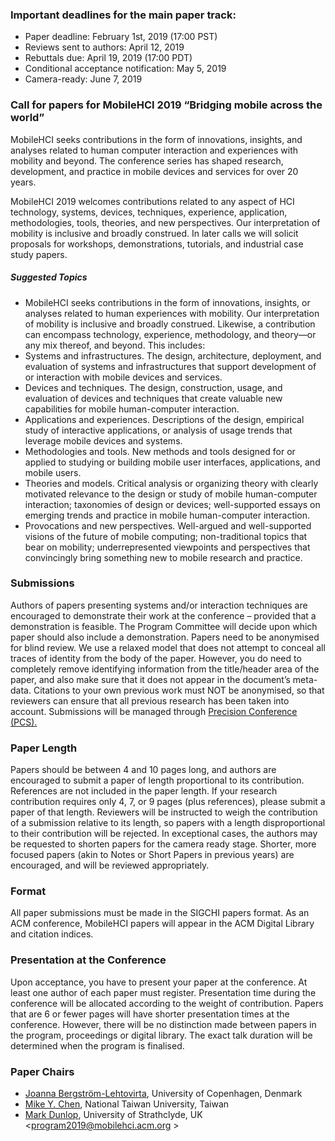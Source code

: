 ### Important deadlines for the main paper track:
- Paper deadline: February 1st, 2019 (17:00 PST)
- Reviews sent to authors: April 12, 2019
- Rebuttals due: April 19, 2019 (17:00 PDT)
- Conditional acceptance notification: May 5, 2019
- Camera-ready:  June 7, 2019
### Call for papers for MobileHCI 2019 “Bridging mobile across the world” 
MobileHCI seeks contributions in the form of innovations, insights, and analyses related to human computer interaction and experiences with mobility and beyond. The conference series has shaped research, development, and practice in mobile devices and services for over 20 years.

MobileHCI 2019 welcomes contributions related to any aspect of HCI technology, systems, devices, techniques, experience, application, methodologies, tools, theories, and new perspectives. Our interpretation of mobility is inclusive and broadly construed. In later calls we will solicit proposals for workshops, demonstrations, tutorials, and industrial case study papers.
##### Suggested Topics
- MobileHCI seeks contributions in the form of innovations, insights, or analyses related to human experiences with mobility. Our interpretation of mobility is inclusive and broadly construed. Likewise, a contribution can encompass technology, experience, methodology, and theory—or any mix thereof, and beyond. This includes:
- Systems and infrastructures. The design, architecture, deployment, and evaluation of systems and infrastructures that support development of or interaction with mobile devices and services.
- Devices and techniques. The design, construction, usage, and evaluation of devices and techniques that create valuable new capabilities for mobile human-computer interaction.
- Applications and experiences. Descriptions of the design, empirical study of interactive applications, or analysis of usage trends that leverage mobile devices and systems.
- Methodologies and tools. New methods and tools designed for or applied to studying or building mobile user interfaces, applications, and mobile users.
- Theories and models. Critical analysis or organizing theory with clearly motivated relevance to the design or study of mobile human-computer interaction; taxonomies of design or devices; well-supported essays on emerging trends and practice in mobile human-computer interaction.
- Provocations and new perspectives. Well-argued and well-supported visions of the future of mobile computing; non-traditional topics that bear on mobility; underrepresented viewpoints and perspectives that convincingly bring something new to mobile research and practice.
### Submissions
Authors of papers presenting systems and/or interaction techniques are encouraged to demonstrate their work at the conference – provided that a demonstration is feasible. The Program Committee will decide upon which paper should also include a demonstration. Papers need to be anonymised for blind review. We use a relaxed model that does not attempt to conceal all traces of identity from the body of the paper. However, you do need to completely remove identifying information from the title/header area of the paper, and also make sure that it does not appear in the document’s meta-data. Citations to your own previous work must NOT be anonymised, so that reviewers can ensure that all previous research has been taken into account. Submissions will be managed through [Precision Conference (PCS).](https://new.precisionconference.com/user/login)
### Paper Length
Papers should be between 4 and 10 pages long, and authors are encouraged to submit a paper of length proportional to its contribution. References are not included in the paper length. If your research contribution requires only 4, 7, or 9 pages (plus references), please submit a paper of that length. Reviewers will be instructed to weigh the contribution of a submission relative to its length, so papers with a length disproportional to their contribution will be rejected. In exceptional cases, the authors may be requested to shorten papers for the camera ready stage. Shorter, more focused papers (akin to Notes or Short Papers in previous years) are encouraged, and will be reviewed appropriately.
### Format
All paper submissions must be made in the SIGCHI papers format. As an ACM conference, MobileHCI papers will appear in the ACM Digital Library and citation indices.
### Presentation at the Conference
Upon acceptance, you have to present your paper at the conference. At least one author of each paper must register. Presentation time during the conference will be allocated according to the weight of contribution. Papers that are 6 or fewer pages will have shorter presentation times at the conference. However, there will be no distinction made between papers in the program, proceedings or digital library. The exact talk duration will be determined when the program is finalised.
### Paper Chairs
- [Joanna Bergström-Lehtovirta](http://www.joannabergstrom.fi/), University of Copenhagen, Denmark
- [ Mike Y. Chen](https://mikechen.com/), National Taiwan University, Taiwan
- [Mark Dunlop](https://personal.cis.strath.ac.uk/mark.dunlop/), University of Strathclyde, UK
<program2019@mobilehci.acm.org >
